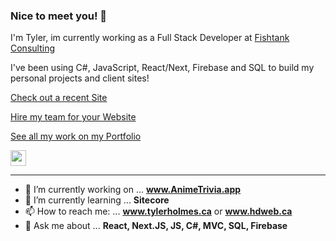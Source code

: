

### Nice to meet you! 👋

I'm Tyler, im currently working as a Full Stack Developer at [Fishtank Consulting](https://www.getfishtank.com/)

I've been using C#, JavaScript, React/Next, Firebase and SQL to build my personal projects and client sites! 

<p><a href="https://animetrivia.app">Check out a recent Site</a></p>
<p><a href="https://hdweb.ca">Hire my team for your Website</a></p>
<p><a href="https://www.tylerholmes.ca">See all my work on my Portfolio</a></p>
<p><a href="https://www.linkedin.com/in/tyler-holmes-developer/"><img src="https://img.shields.io/badge/linkedin-%230077B5.svg?&style=for-the-badge&logo=linkedin&logoColor=white" height=25></a></a></p>

-------

- 🔭 I’m currently working on ... **www.AnimeTrivia.app**
- 🌱 I’m currently learning ... **Sitecore**
- 📫 How to reach me: ... **www.tylerholmes.ca** or **www.hdweb.ca**
- 💬 Ask me about ... **React, Next.JS, JS, C#, MVC, SQL, Firebase**
